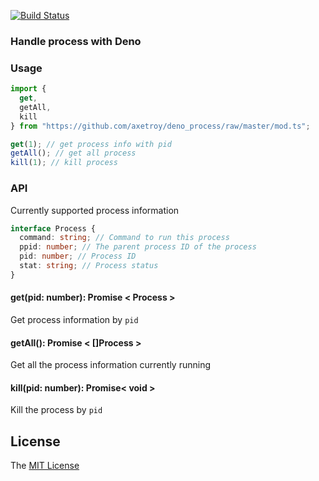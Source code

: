 [![Build Status](https://travis-ci.com/axetroy/deno_process.svg?branch=master)](https://travis-ci.com/axetroy/deno_process)

### Handle process with Deno

### Usage

```typescript
import {
  get,
  getAll,
  kill
} from "https://github.com/axetroy/deno_process/raw/master/mod.ts";

get(1); // get process info with pid
getAll(); // get all process
kill(1); // kill process
```

### API

Currently supported process information

```typescript
interface Process {
  command: string; // Command to run this process
  ppid: number; // The parent process ID of the process
  pid: number; // Process ID
  stat: string; // Process status
}
```

#### get(pid: number): Promise < Process >

Get process information by `pid`

#### getAll(): Promise < []Process >

Get all the process information currently running

#### kill(pid: number): Promise< void >

Kill the process by `pid`

## License

The [MIT License](https://github.com/axetroy/deno_process/blob/master/LICENSE)
